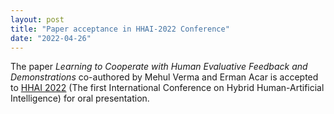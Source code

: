 ```yaml
---
layout: post
title: "Paper acceptance in HHAI-2022 Conference"
date: "2022-04-26"
---
```


The paper _Learning to Cooperate with Human Evaluative Feedback and Demonstrations_ co-authored by Mehul Verma and Erman Acar is accepted to [HHAI 2022](https://www.hhai-conference.org/) (The first International Conference on Hybrid Human-Artificial Intelligence) for oral presentation.
